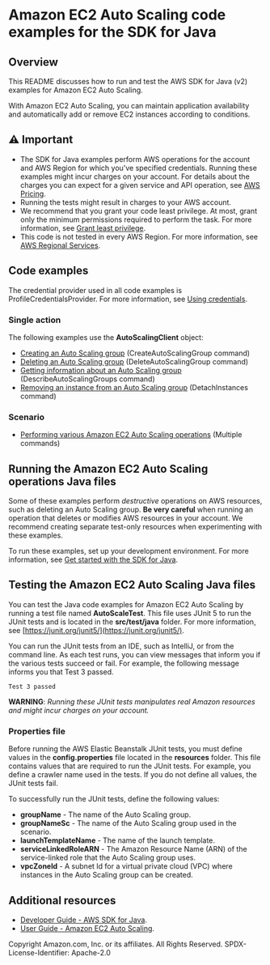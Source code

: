 # Amazon EC2 Auto Scaling code examples for the SDK for Java

## Overview

This README discusses how to run and test the AWS SDK for Java (v2) examples for Amazon EC2 Auto Scaling.

With Amazon EC2 Auto Scaling, you can maintain application availability and automatically add or remove EC2 instances according to conditions.

## ⚠️ Important

-   The SDK for Java examples perform AWS operations for the account and AWS Region for which you've specified credentials. Running these examples might incur charges on your account. For details about the charges you can expect for a given service and API operation, see [AWS Pricing](https://aws.amazon.com/pricing/).
-   Running the tests might result in charges to your AWS account.
-   We recommend that you grant your code least privilege. At most, grant only the minimum permissions required to perform the task. For more information, see [Grant least privilege](https://docs.aws.amazon.com/IAM/latest/UserGuide/best-practices.html#grant-least-privilege).
-   This code is not tested in every AWS Region. For more information, see [AWS Regional Services](https://aws.amazon.com/about-aws/global-infrastructure/regional-product-services).

## Code examples

The credential provider used in all code examples is ProfileCredentialsProvider. For more information, see [Using credentials](https://docs.aws.amazon.com/sdk-for-java/latest/developer-guide/credentials.html).

### Single action

The following examples use the **AutoScalingClient** object:

-   [Creating an Auto Scaling group](https://github.com/picante-io/aws-doc-sdk-examples/blob/main/javav2/example_code/autoscale/src/main/java/com/example/autoscaling/CreateAutoScalingGroup.java) (CreateAutoScalingGroup command)
-   [Deleting an Auto Scaling group](https://github.com/picante-io/aws-doc-sdk-examples/blob/main/javav2/example_code/autoscale/src/main/java/com/example/autoscaling/DeleteAutoScalingGroup.java) (DeleteAutoScalingGroup command)
-   [Getting information about an Auto Scaling group](https://github.com/picante-io/aws-doc-sdk-examples/blob/main/javav2/example_code/autoscale/src/main/java/com/example/autoscaling/DescribeAutoScalingInstances.java) (DescribeAutoScalingGroups command)
-   [Removing an instance from an Auto Scaling group](https://github.com/picante-io/aws-doc-sdk-examples/blob/main/javav2/example_code/autoscale/src/main/java/com/example/autoscaling/DetachInstances.java) (DetachInstances command)

### Scenario

-   [Performing various Amazon EC2 Auto Scaling operations](https://github.com/picante-io/aws-doc-sdk-examples/blob/main/javav2/example_code/autoscale/src/main/java/com/example/autoscaling/AutoScalingScenario.java) (Multiple commands)

## Running the Amazon EC2 Auto Scaling operations Java files

Some of these examples perform _destructive_ operations on AWS resources, such as deleting an Auto Scaling group. **Be very careful** when running an operation that deletes or modifies AWS resources in your account. We recommend creating separate test-only resources when experimenting with these examples.

To run these examples, set up your development environment. For more information,
see [Get started with the SDK for Java](https://docs.aws.amazon.com/sdk-for-java/latest/developer-guide/setup.html).

## Testing the Amazon EC2 Auto Scaling Java files

You can test the Java code examples for Amazon EC2 Auto Scaling by running a test file named **AutoScaleTest**. This file uses JUnit 5 to run the JUnit tests and is located in the **src/test/java** folder. For more information, see [https://junit.org/junit5/](https://junit.org/junit5/).

You can run the JUnit tests from an IDE, such as IntelliJ, or from the command line. As each test runs, you can view messages that inform you if the various tests succeed or fail. For example, the following message informs you that Test 3 passed.

    Test 3 passed

**WARNING**: _Running these JUnit tests manipulates real Amazon resources and might incur charges on your account._

### Properties file

Before running the AWS Elastic Beanstalk JUnit tests, you must define values in the **config.properties** file located in the **resources** folder. This file contains values that are required to run the JUnit tests. For example, you define a crawler name used in the tests. If you do not define all values, the JUnit tests fail.

To successfully run the JUnit tests, define the following values:

-   **groupName** - The name of the Auto Scaling group.
-   **groupNameSc** - The name of the Auto Scaling group used in the scenario.
-   **launchTemplateName** - The name of the launch template.
-   **serviceLinkedRoleARN** - The Amazon Resource Name (ARN) of the service-linked role that the Auto Scaling group uses.
-   **vpcZoneId** - A subnet Id for a virtual private cloud (VPC) where instances in the Auto Scaling group can be created.

## Additional resources

-   [Developer Guide - AWS SDK for Java](https://docs.aws.amazon.com/sdk-for-java/latest/developer-guide/home.html).
-   [User Guide - Amazon EC2 Auto Scaling](https://docs.aws.amazon.com/autoscaling/ec2/userguide/what-is-amazon-ec2-auto-scaling.html).

Copyright Amazon.com, Inc. or its affiliates. All Rights Reserved. SPDX-License-Identifier: Apache-2.0
